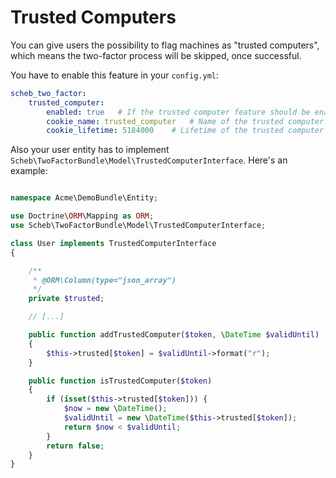 Trusted Computers
=================

You can give users the possibility to flag machines as "trusted computers", which means the two-factor process will be skipped, once successful.

You have to enable this feature in your `config.yml`:

```yaml
scheb_two_factor:
    trusted_computer:
        enabled: true   # If the trusted computer feature should be enabled
        cookie_name: trusted_computer   # Name of the trusted computer cookie
        cookie_lifetime: 5184000    # Lifetime of the trusted computer cookie
```

Also your user entity has to implement `Scheb\TwoFactorBundle\Model\TrustedComputerInterface`. Here's an example:

```php

namespace Acme\DemoBundle\Entity;

use Doctrine\ORM\Mapping as ORM;
use Scheb\TwoFactorBundle\Model\TrustedComputerInterface;

class User implements TrustedComputerInterface
{

    /**
     * @ORM\Column(type="json_array")
     */
    private $trusted;

    // [...]

    public function addTrustedComputer($token, \DateTime $validUntil)
    {
        $this->trusted[$token] = $validUntil->format("r");
    }

    public function isTrustedComputer($token)
    {
        if (isset($this->trusted[$token])) {
            $now = new \DateTime();
            $validUntil = new \DateTime($this->trusted[$token]);
            return $now < $validUntil;
        }
        return false;
    }
}
```

